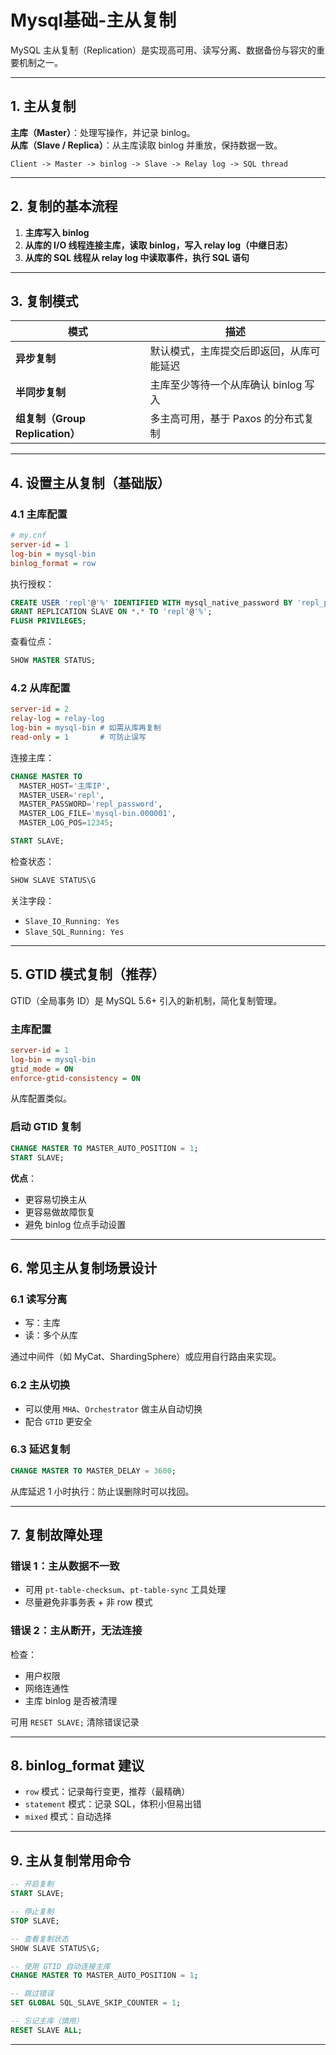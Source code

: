 # Mysql基础-主从复制

MySQL 主从复制（Replication）是实现高可用、读写分离、数据备份与容灾的重要机制之一。

---

## 1. 主从复制

**主库（Master）**：处理写操作，并记录 binlog。  
**从库（Slave / Replica）**：从主库读取 binlog 并重放，保持数据一致。

```text
Client -> Master -> binlog -> Slave -> Relay log -> SQL thread
```

---

## 2. 复制的基本流程

1. **主库写入 binlog**
2. **从库的 I/O 线程连接主库，读取 binlog，写入 relay log（中继日志）**
3. **从库的 SQL 线程从 relay log 中读取事件，执行 SQL 语句**

---

## 3. 复制模式

| 模式          | 描述 |
|---------------|------|
| **异步复制**     | 默认模式，主库提交后即返回，从库可能延迟 |
| **半同步复制**   | 主库至少等待一个从库确认 binlog 写入 |
| **组复制（Group Replication）** | 多主高可用，基于 Paxos 的分布式复制 |

---

## 4. 设置主从复制（基础版）

### 4.1 主库配置

```ini
# my.cnf
server-id = 1
log-bin = mysql-bin
binlog_format = row
```

执行授权：

```sql
CREATE USER 'repl'@'%' IDENTIFIED WITH mysql_native_password BY 'repl_password';
GRANT REPLICATION SLAVE ON *.* TO 'repl'@'%';
FLUSH PRIVILEGES;
```

查看位点：

```sql
SHOW MASTER STATUS;
```

### 4.2 从库配置

```ini
server-id = 2
relay-log = relay-log
log-bin = mysql-bin # 如需从库再复制
read-only = 1       # 可防止误写
```

连接主库：

```sql
CHANGE MASTER TO
  MASTER_HOST='主库IP',
  MASTER_USER='repl',
  MASTER_PASSWORD='repl_password',
  MASTER_LOG_FILE='mysql-bin.000001',
  MASTER_LOG_POS=12345;

START SLAVE;
```

检查状态：

```sql
SHOW SLAVE STATUS\G
```

关注字段：
- `Slave_IO_Running: Yes`
- `Slave_SQL_Running: Yes`

---

## 5. GTID 模式复制（推荐）

GTID（全局事务 ID）是 MySQL 5.6+ 引入的新机制，简化复制管理。

### 主库配置

```ini
server-id = 1
log-bin = mysql-bin
gtid_mode = ON
enforce-gtid-consistency = ON
```

从库配置类似。

### 启动 GTID 复制

```sql
CHANGE MASTER TO MASTER_AUTO_POSITION = 1;
START SLAVE;
```

**优点**：
- 更容易切换主从
- 更容易做故障恢复
- 避免 binlog 位点手动设置

---

## 6. 常见主从复制场景设计

### 6.1 读写分离

- 写：主库
- 读：多个从库

通过中间件（如 MyCat、ShardingSphere）或应用自行路由来实现。

### 6.2 主从切换

- 可以使用 `MHA`、`Orchestrator` 做主从自动切换
- 配合 `GTID` 更安全

### 6.3 延迟复制

```sql
CHANGE MASTER TO MASTER_DELAY = 3600;
```

从库延迟 1 小时执行：防止误删除时可以找回。

---

## 7. 复制故障处理

### 错误 1：主从数据不一致

- 可用 `pt-table-checksum`、`pt-table-sync` 工具处理
- 尽量避免非事务表 + 非 row 模式

### 错误 2：主从断开，无法连接

检查：
- 用户权限
- 网络连通性
- 主库 binlog 是否被清理

可用 `RESET SLAVE;` 清除错误记录

---

## 8. binlog_format 建议

- `row` 模式：记录每行变更，推荐（最精确）
- `statement` 模式：记录 SQL，体积小但易出错
- `mixed` 模式：自动选择

---

## 9. 主从复制常用命令

```sql
-- 开启复制
START SLAVE;

-- 停止复制
STOP SLAVE;

-- 查看复制状态
SHOW SLAVE STATUS\G;

-- 使用 GTID 自动连接主库
CHANGE MASTER TO MASTER_AUTO_POSITION = 1;

-- 跳过错误
SET GLOBAL SQL_SLAVE_SKIP_COUNTER = 1;

-- 忘记主库（慎用）
RESET SLAVE ALL;
```

---

